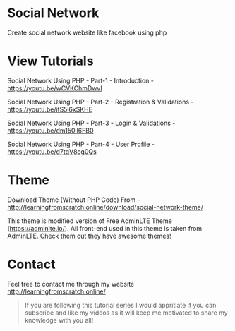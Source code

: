 # Social Network

Create social network website like facebook using php

# View Tutorials

Social Network Using PHP - Part-1 - Introduction - https://youtu.be/wCVKChmDwvI

Social Network Using PHP - Part-2 - Registration & Validations - https://youtu.be/itS5i6xSKHE

Social Network Using PHP - Part-3 - Login & Validations - https://youtu.be/dm150il6FB0

Social Network Using PHP - Part-4 - User Profile - https://youtu.be/d7tqV8cg0Qs

# Theme

Download Theme (Without PHP Code) From - http://learningfromscratch.online/download/social-network-theme/

This theme is modified version of Free AdminLTE Theme (https://adminlte.io/). All front-end used in this theme is taken from AdminLTE. Check them out they have awesome themes!

# Contact
Feel free to contact me through my website http://learningfromscratch.online/ 
>If you are following this tutorial series I would appritiate if you can subscribe and like my videos as it will keep me motivated to share my knowledge with you all!